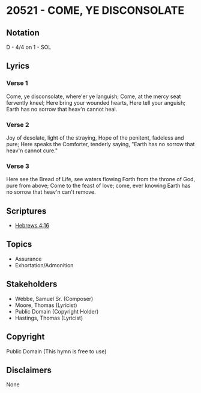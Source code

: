 # 20521 - COME, YE DISCONSOLATE

## Notation

D - 4/4 on 1 - SOL

## Lyrics

### Verse 1

Come, ye disconsolate, where'er ye languish; Come, at the mercy seat  fervently kneel; Here bring your wounded hearts, Here tell your anguish; Earth has no sorrow that heav'n cannot heal.

### Verse 2

Joy of desolate, light of the straying, Hope of the penitent, fadeless and pure; Here speaks the Comforter, tenderly saying, "Earth has no sorrow that heav'n cannot cure."

### Verse 3

Here see the Bread of Life, see waters flowing Forth from the throne of God, pure from above; Come to the feast of love; come, ever knowing Earth has no sorrow that heav'n can't remove.


## Scriptures

- [Hebrews 4:16](https://www.biblegateway.com/passage/?search=Hebrews%204%3A16)

## Topics

- Assurance
- Exhortation/Admonition

## Stakeholders

- Webbe, Samuel  Sr. (Composer)
- Moore, Thomas (Lyricist)
- Public Domain (Copyright Holder)
- Hastings, Thomas (Lyricist)

## Copyright

Public Domain
(This hymn is free to use)

## Disclaimers

None

